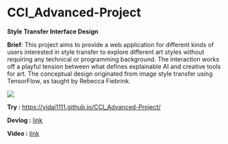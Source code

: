 # CCI_Advanced-Project


**Style Transfer Interface Design**

**Brief**: This project aims to provide a web application for different kinds of users interested in style transfer to explore different art styles without requiring any technical or programming background. The interaction works off a playful tension between what defines explainable AI and creative tools for art. The conceptual design originated from image style transfer using TensorFlow, as taught by Rebecca Fiebrink.



<img src="https://miro.medium.com/max/1400/1*DOkt0Gz5VooMRwGjGXyQdw.png">


**Try :** https://yidai1111.github.io/CCI_Advanced-Project/

**Devlog :** [link](https://www.froyodai.com/post/cci_final-project)

**Video :** [link](https://youtu.be/oN9gU7zLn_c)
